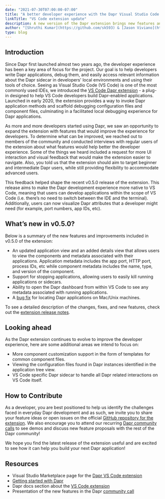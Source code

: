 ```yaml
---
date: "2021-07-30T07:00:00-07:00"
title: "A better developer experience with the Dapr Visual Studio Code extension"
linkTitle: "VS Code extension update"
description: A new version of the Dapr extension brings new features and improvements to VS Code developers
author: "[Shruthi Kumar](https://github.com/sk593) & [Jason Viviano](https://github.com/jasonviviano)"
type: blog
---
```


## Introduction
Since Dapr first launched almost two years ago, the developer experience has been a key area of focus for the project. Our goal is to help developers write Dapr applications, debug them, and easily access relevant information about the Dapr sidecar in developers' local environments and using their tools of choice. Seeing as Visual Studio Code (VS Code) is one of the most commonly used IDEs, we introduced the [VS Code Dapr extension](https://marketplace.visualstudio.com/items?itemName=ms-azuretools.vscode-dapr) - a plug-in designed to help VS Code developers build Dapr-enabled applications. Launched in early 2020, the extension provides a way to invoke Dapr application methods and scaffold debugging configuration files and component files, culminating in a facilitated local debugging experience for Dapr applications.

As more and more developers started using Dapr, we saw an opportunity to expand the extension with features that would improve the experience for developers. To determine what can be improved, we reached out to members of the community and conducted interviews with regular users of the extension about what features would help better the developer experience. Some of the things we heard included a request for more UI interaction and visual feedback that would make the extension easier to navigate. Also, you told us that the extension should aim to target beginner and intermediate Dapr users, while still providing flexibility to accommodate advanced users.

This feedback helped shape the recent v0.5.0 release of the extension. This release aims to make the Dapr development experience more native to VS Code, meaning that users can develop applications within the scope of VS Code (i.e. there’s no need to switch between the IDE and the terminal). Additionally, users can now visualize Dapr attributes that a developer might need (for example, port numbers, app IDs, etc).

## What’s new in v0.5.0?  
Below is a summary of the new features and improvements included in v0.5.0 of the extension: 

- An updated application view and an added details view that allows users to view the components and metadata associated with their applications. Application metadata includes the app port, HTTP port, process IDs, etc while component metadata includes the name, type, and version of the component. 
- Support for stopping applications, allowing users to easily kill running applications or sidecars. 
- Ability to open the Dapr dashboard from within VS Code to see any metadata associated with running applications.
- A [bug fix](https://github.com/microsoft/vscode-dapr/issues/169) for locating Dapr applications on Mac/Unix machines.

To see a detailed description of the changes, fixes, and new features, check out the [extension release notes](TBD).

## Looking ahead
As the Dapr extension continues to evolve to improve the developer experience, here are some additional areas we intend to focus on:

- More component customization support in the form of templates for common component files.
- Viewing the configuration files found in Dapr instances identified in the application tree view.
- VS Code specific Dapr sidecar to handle all Dapr related interactions on VS Code itself.

## How to Contribute
As a developer, you are best positioned to help us identify the challenges faced in everyday Dapr development and as such, we invite you to share your feature ideas or open issues on the official [GitHub repository for the extension](https://github.com/microsoft/vscode-dapr). We also encourage you to attend our recurring [Dapr community calls](https://github.com/dapr/community#community-meetings) to see demos and discuss new feature proposals with the rest of the Dapr community!

We hope you find the latest release of the extension useful and are excited to see how it can help you build your next Dapr application!
## Resources
- Visual Studio Marketplace page for the [Dapr VS Code extension](https://marketplace.visualstudio.com/items?itemName=ms-azuretools.vscode-dapr)
- [Getting started with Dapr](https://docs.dapr.io/getting-started/)
- Dapr docs section about the [VS Code extension](https://docs.dapr.io/developing-applications/ides/vscode/)
- Presentation of the new features in the Dapr [community call](https://youtu.be/QADHQ5v-gww?t=1602)



